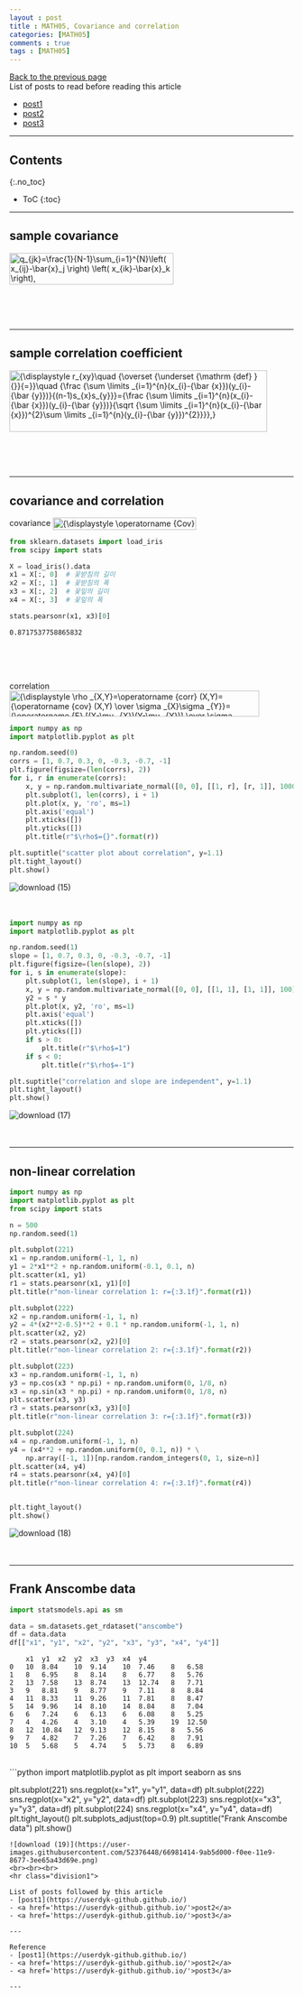 ```yaml
---
layout : post
title : MATH05, Covariance and correlation
categories: [MATH05]
comments : true
tags : [MATH05]
---
```

[Back to the previous page](https://userdyk-github.github.io/Study.html) <br>
List of posts to read before reading this article
- <a href='https://userdyk-github.github.io/'>post1</a>
- <a href='https://userdyk-github.github.io/'>post2</a>
- <a href='https://userdyk-github.github.io/'>post3</a>

---

## Contents
{:.no_toc}

* ToC
{:toc}

<hr class="division1">

## **sample covariance**
<img src="https://wikimedia.org/api/rest_v1/media/math/render/svg/4d158b1ec5a3c6d1de84b9d59f604d8170a51407" class="mwe-math-fallback-image-inline" aria-hidden="true" style="vertical-align: -3.005ex; width:38.104ex; height:7.343ex;" alt=" q_{jk}=\frac{1}{N-1}\sum_{i=1}^{N}\left(  x_{ij}-\bar{x}_j \right)  \left( x_{ik}-\bar{x}_k \right), ">

<br><br><br>
<hr class="division2">

## **sample correlation coefficient**
<img src="https://wikimedia.org/api/rest_v1/media/math/render/svg/332ae9dcde34d03f30ed6e1880af8b43327dd49c" class="mwe-math-fallback-image-inline" aria-hidden="true" style="vertical-align: -7.338ex; width:59.755ex; height:14.343ex;" alt="{\displaystyle r_{xy}\quad {\overset {\underset {\mathrm {def} }{}}{=}}\quad {\frac {\sum \limits _{i=1}^{n}(x_{i}-{\bar {x}})(y_{i}-{\bar {y}})}{(n-1)s_{x}s_{y}}}={\frac {\sum \limits _{i=1}^{n}(x_{i}-{\bar {x}})(y_{i}-{\bar {y}})}{\sqrt {\sum \limits _{i=1}^{n}(x_{i}-{\bar {x}})^{2}\sum \limits _{i=1}^{n}(y_{i}-{\bar {y}})^{2}}}},}">

<br><br><br>

<hr class="division2">

## **covariance and correlation**
<span class="frame3">covariance</span>
<img src="https://wikimedia.org/api/rest_v1/media/math/render/svg/435d5740798f0ec6c3fdf5cf70c82fa78c2e0f77" class="mwe-math-fallback-image-inline" aria-hidden="true" style="vertical-align: -0.838ex; width:33.229ex; height:2.843ex;" alt="{\displaystyle \operatorname {Cov} (X,Y)=\operatorname {E} \left((X-\mu )(Y-\nu )\right)\,}">
```python
from sklearn.datasets import load_iris
from scipy import stats

X = load_iris().data
x1 = X[:, 0]  # 꽃받침의 길이
x2 = X[:, 1]  # 꽃받침의 폭
x3 = X[:, 2]  # 꽃잎의 길이
x4 = X[:, 3]  # 꽃잎의 폭

stats.pearsonr(x1, x3)[0]
```
```
0.8717537758865832
```
<br><br><br>

<span class="frame3">correlation</span>
<img src="https://wikimedia.org/api/rest_v1/media/math/render/svg/93185aed3047ef42fa0f1b6e389a4e89a5654afa" class="mwe-math-fallback-image-inline" aria-hidden="true" style="vertical-align: -2.171ex; width:57.998ex; height:6.009ex;" alt="{\displaystyle \rho _{X,Y}=\operatorname {corr} (X,Y)={\operatorname {cov} (X,Y) \over \sigma _{X}\sigma _{Y}}={\operatorname {E} [(X-\mu _{X})(Y-\mu _{Y})] \over \sigma _{X}\sigma _{Y}}}">
```python
import numpy as np
import matplotlib.pyplot as plt

np.random.seed(0)
corrs = [1, 0.7, 0.3, 0, -0.3, -0.7, -1]
plt.figure(figsize=(len(corrs), 2))
for i, r in enumerate(corrs):
    x, y = np.random.multivariate_normal([0, 0], [[1, r], [r, 1]], 1000).T
    plt.subplot(1, len(corrs), i + 1)
    plt.plot(x, y, 'ro', ms=1)
    plt.axis('equal')
    plt.xticks([])
    plt.yticks([])
    plt.title(r"$\rho$={}".format(r))

plt.suptitle("scatter plot about correlation", y=1.1)
plt.tight_layout()
plt.show()
```
![download (15)](https://user-images.githubusercontent.com/52376448/66980870-17e04580-f0ed-11e9-87a5-559f785ebccf.png)
<br><br><br>
```python
import numpy as np
import matplotlib.pyplot as plt

np.random.seed(1)
slope = [1, 0.7, 0.3, 0, -0.3, -0.7, -1]
plt.figure(figsize=(len(slope), 2))
for i, s in enumerate(slope):
    plt.subplot(1, len(slope), i + 1)
    x, y = np.random.multivariate_normal([0, 0], [[1, 1], [1, 1]], 100).T
    y2 = s * y
    plt.plot(x, y2, 'ro', ms=1)
    plt.axis('equal')
    plt.xticks([])
    plt.yticks([])
    if s > 0:
        plt.title(r"$\rho$=1")
    if s < 0:
        plt.title(r"$\rho$=-1")

plt.suptitle("correlation and slope are independent", y=1.1)
plt.tight_layout()
plt.show()
```
![download (17)](https://user-images.githubusercontent.com/52376448/66980997-76a5bf00-f0ed-11e9-8069-17c62022109c.png)
<br><br><br>
<hr class="division2">

## **non-linear correlation**
```python
import numpy as np
import matplotlib.pyplot as plt
from scipy import stats

n = 500
np.random.seed(1)

plt.subplot(221)
x1 = np.random.uniform(-1, 1, n)
y1 = 2*x1**2 + np.random.uniform(-0.1, 0.1, n)
plt.scatter(x1, y1)
r1 = stats.pearsonr(x1, y1)[0]
plt.title(r"non-linear correlation 1: r={:3.1f}".format(r1))

plt.subplot(222)
x2 = np.random.uniform(-1, 1, n)
y2 = 4*(x2**2-0.5)**2 + 0.1 * np.random.uniform(-1, 1, n)
plt.scatter(x2, y2)
r2 = stats.pearsonr(x2, y2)[0]
plt.title(r"non-linear correlation 2: r={:3.1f}".format(r2))

plt.subplot(223)
x3 = np.random.uniform(-1, 1, n)
y3 = np.cos(x3 * np.pi) + np.random.uniform(0, 1/8, n)
x3 = np.sin(x3 * np.pi) + np.random.uniform(0, 1/8, n)
plt.scatter(x3, y3)
r3 = stats.pearsonr(x3, y3)[0]
plt.title(r"non-linear correlation 3: r={:3.1f}".format(r3))

plt.subplot(224)
x4 = np.random.uniform(-1, 1, n)
y4 = (x4**2 + np.random.uniform(0, 0.1, n)) * \
    np.array([-1, 1])[np.random.random_integers(0, 1, size=n)]
plt.scatter(x4, y4)
r4 = stats.pearsonr(x4, y4)[0]
plt.title(r"non-linear correlation 4: r={:3.1f}".format(r4))


plt.tight_layout()
plt.show()
```
![download (18)](https://user-images.githubusercontent.com/52376448/66981159-e6b44500-f0ed-11e9-88ef-66bf2b4025e0.png)
<br><br><br>

<hr class="division2">

## **Frank Anscombe data**
```python
import statsmodels.api as sm

data = sm.datasets.get_rdataset("anscombe")
df = data.data
df[["x1", "y1", "x2", "y2", "x3", "y3", "x4", "y4"]]
```
```
	x1	y1	x2	y2	x3	y3	x4	y4
0	10	8.04	10	9.14	10	7.46	8	6.58
1	8	6.95	8	8.14	8	6.77	8	5.76
2	13	7.58	13	8.74	13	12.74	8	7.71
3	9	8.81	9	8.77	9	7.11	8	8.84
4	11	8.33	11	9.26	11	7.81	8	8.47
5	14	9.96	14	8.10	14	8.84	8	7.04
6	6	7.24	6	6.13	6	6.08	8	5.25
7	4	4.26	4	3.10	4	5.39	19	12.50
8	12	10.84	12	9.13	12	8.15	8	5.56
9	7	4.82	7	7.26	7	6.42	8	7.91
10	5	5.68	5	4.74	5	5.73	8	6.89
```
<br>
```python
import matplotlib.pyplot as plt
import seaborn as sns

plt.subplot(221)
sns.regplot(x="x1", y="y1", data=df)
plt.subplot(222)
sns.regplot(x="x2", y="y2", data=df)
plt.subplot(223)
sns.regplot(x="x3", y="y3", data=df)
plt.subplot(224)
sns.regplot(x="x4", y="y4", data=df)
plt.tight_layout()
plt.subplots_adjust(top=0.9)
plt.suptitle("Frank Anscombe data")
plt.show()
```
![download (19)](https://user-images.githubusercontent.com/52376448/66981414-9ab5d000-f0ee-11e9-8677-3ee65a43d69e.png)
<br><br><br>
<hr class="division1">

List of posts followed by this article
- [post1](https://userdyk-github.github.io/)
- <a href='https://userdyk-github.github.io/'>post2</a>
- <a href='https://userdyk-github.github.io/'>post3</a>

---

Reference
- [post1](https://userdyk-github.github.io/)
- <a href='https://userdyk-github.github.io/'>post2</a>
- <a href='https://userdyk-github.github.io/'>post3</a>

---

